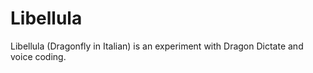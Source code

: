 # Libellula

Libellula (Dragonfly in Italian) is an experiment with Dragon Dictate and voice coding.
